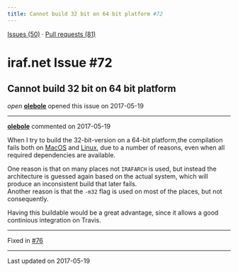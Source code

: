 ```yaml
---
title: Cannot build 32 bit on 64 bit platform #72
---
```


[Issues (50)](https://iraf-community.github.io/iraf-v216/issues) · [Pull requests (81)](https://iraf-community.github.io/iraf-v216/issues/pulls)

# iraf.net Issue #72
## Cannot build 32 bit on 64 bit platform
*open* **[olebole](https://github.com/olebole)** opened this issue on 2017-05-19

- - - -

**[olebole](https://github.com/olebole)** commented on 2017-05-19

When I try to build the 32-bit-version on a 64-bit platform,the compilation fails both on [MacOS](https://travis-ci.org/olebole/iraf-v216/jobs/233881437) and [Linux](https://travis-ci.org/olebole/iraf-v216/jobs/233881434), due to a number of reasons, even when all required dependencies are available.  
  
One reason is that on many places not `IRAFARCH` is used, but instead the architecture is guessed again based on the actual system, which will produce an inconsistent build that later fails.  
Another reason is that the `-m32`  flag is used on most of the places, but not consequently.  
  
Having this buildable would be a great advantage, since it allows a good continious integration on Travis.

- - - -

Fixed in [#76](https://iraf-community.github.io/iraf-v216/issues/76)

- - - -

Last updated on 2017-05-19
